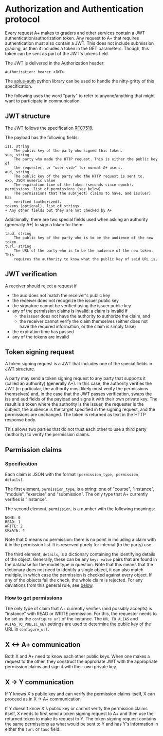 # Authorization and Authentication protocol

Every request A+ makes to graders and other services contain a JWT
authentication/authorization token. Any request to A+ that requires
authentication must also contain a JWT. This does not include submission
grading, as then it includes a token in the GET parameters. Though, this token
can be sent as part of the JWT's tokens field.

The JWT is delivered in the Authorization header:

    Authorization: bearer <JWT>

The [aplus-auth][aplus-auth-git] python library can be used to
handle the nitty-gritty of this specification.

The following uses the word "party" to refer to anyone/anything that might want
to participate in communication.

## JWT structure

The JWT follows the specification [RFC7519](https://datatracker.ietf.org/doc/html/rfc7519).

The payload has the following fields:

    iss, string
        The public key of the party who signed this token.
    sub, string
        The party who made the HTTP request. This is either the public key of
        the requester, or "user:<id>" for normal A+ users.
    aud, string
        The public key of the party who the HTTP request is sent to.
    exp, JSON numeric value
        The expiration time of the token (seconds since epoch).
    permissions, list of permissions (see below)
        The permissions that the sub(ject) claims to have, and iss(uer) has
        verified (authorized).
    tokens (optional), list of strings
    + Any other fields but they are not checked by A+

Additionally, there are two special fields used when asking an authority
(generally A+) to sign a token for them:

    taud, string
        The public key of the party who is to be the audience of the new token.
    turl, string
        The URL of the party who is to be the audience of the new token. This
        requires the authority to know what the public key of said URL is.

## JWT verification

A receiver should reject a request if

- the aud does not match the receiver's public key
- the receiver does not recognize the issuer public key
- the signature cannot be verified using the issuer public key
- any of the permission claims is invalid: a claim is invalid if
    - the issuer does not have the authority to authorize the claim, and
    - the receiver cannot verify the claim themselves (either does not
    have the required information, or the claim is simply false)
- the expiration time has passed
- any of the tokens are invalid

## Token signing request

A token signing request is a JWT that includes one of the special fields in
[JWT structure](#JWT-structure).

A party may send a token signing request to any party that supports it (called
an authority) (generally A+). In this case, the authority verifies the JWT
(in particular, the authority most likely must verify the permissions themselves)
and, in the case that the JWT passes verification, swaps the iss and aud fields
of the payload and signs it with their own private key. The result is a token
where the authority is the issuer, the requester is the subject, the audience
is the target specified in the signing request, and the permissions are
unchanged. The token is returned as text in the HTTP response body.

This allows two parties that do not trust each other to use a third party
(authority) to verify the permission claims.

## Permission claims

### Specification

Each claim is JSON with the format `[permission_type, permission, details]`.

The first element, `permission_type`, is a string: one of "course", "instance",
"module", "exercise" and "submission". The only type that A+ currently verifies
is "instance".

The second element, `permission`, is a number with the following meanings:

    NONE: 0
    READ: 1
    WRITE: 2
    CREATE: 4

Note that 0 means no permission: there is no point in including a claim with
it in the permission list. It is reserved purely for internal (to the party)
use.

The third element, `details`, is a dictionary containing the identifying
details of the object. Generally, these can be any `key: value` pairs that are
found in the database for the model type in question. Note that this means that
the dictionary does not need to identify a single object, it can also match
multiple, in which case the permission is checked against every object. If any
of the objects fail the check, the whole claim is rejected. For any deviations
from this general rule, see [below](#How-to-get-permissions).

### How to get permissions

The only type of claim that A+ currently verifies (and possibly accepts) is
"instance" with READ or WRITE permission. For this, the requester needs to be
set as the `configure_url` of the instance. The `URL_TO_ALIAS` and
`ALIAS_TO_PUBLIC_KEY` settings are used to determine the public key of the URL
in `configure_url`.

## X <-> A+ communication

Both X and A+ need to know each other public keys. When one makes a request to
the other, they construct the approriate JWT with the appropriate permission
claims and sign it with their own private key.

## X -> Y communication

If Y knows X's public key and can verify the permission claims itself, X can
proceed as in X -> A+ communication

If Y doesn't know X's public key or cannot verify the permission claims itself,
X needs to first send a token signing request to A+ and then use the returned
token to make its request to Y. The token signing request contains the same
permissions as what would be sent to Y and has Y's information in either the
`turl` or `taud` field.


[aplus-auth-git]: https://github.com/lainets/aplus-auth
